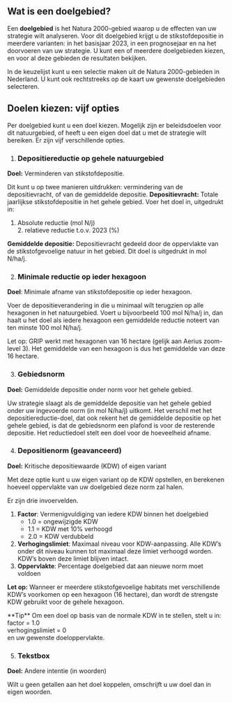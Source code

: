 ## Wat is een doelgebied?
Een **doelgebied** is het Natura 2000-gebied waarop u de effecten van uw strategie wilt analyseren. Voor dit doelgebied krijgt u de stikstofdepositie in meerdere varianten: in het basisjaar 2023, in een prognosejaar en na het doorvoeren van uw strategie. U kunt een of meerdere doelgebieden kiezen, en voor al deze gebieden de resultaten bekijken.

In de keuzelijst kunt u een selectie maken uit de Natura 2000-gebieden in Nederland. U kunt ook rechtstreeks op de kaart uw gewenste doelgebieden selecteren.
## Doelen kiezen: vijf opties
Per doelgebied kunt u een doel kiezen. Mogelijk zijn er beleidsdoelen voor dit natuurgebied, of heeft u een eigen doel dat u met de strategie wilt bereiken. Er zijn vijf verschillende opties.

1. ### Depositiereductie op gehele natuurgebied

**Doel:** Verminderen van stikstofdepositie. 

Dit kunt u op twee manieren uitdrukken: vermindering van de depositievracht, of van de gemiddelde depositie. 
**Depositievracht:** Totale jaarlijkse stikstofdepositie in het gehele gebied. Voer het doel in, uitgedrukt in:

1. Absolute reductie (mol N/j)  
   2. relatieve reductie t.o.v. 2023 (%)

**Gemiddelde depositie:** Depositievracht gedeeld door de oppervlakte van de stikstofgevoelige natuur in het gebied. Dit doel is uitgedrukt in mol N/ha/j.

2. ### Minimale reductie op ieder hexagoon

**Doel**: Minimale afname van stikstofdepositie op ieder hexagoon. 

Voer de depositieverandering in die u minimaal wilt terugzien op alle hexagonen in het natuurgebied. Voert u bijvoorbeeld 100 mol N/ha/j in, dan haalt u het doel als iedere hexagoon een gemiddelde reductie noteert van ten minste 100 mol N/ha/j.

Let op: GRIP werkt met hexagonen van 16 hectare (gelijk aan Aerius zoom-level 3). Het gemiddelde van een hexagoon is dus het gemiddelde van deze 16 hectare.

3. ### Gebiedsnorm

**Doel:** Gemiddelde depositie onder norm voor het gehele gebied.

Uw strategie slaagt als de gemiddelde depositie van het gehele gebied onder uw ingevoerde norm (in mol N/ha/j) uitkomt. Het verschil met het depositiereductie-doel, dat ook rekent het de gemiddelde depositie op het gehele gebied, is dat de gebiedsnorm een plafond is voor de resterende depositie. Het reductiedoel stelt een doel voor de hoeveelheid afname.

4. ### Depositienorm (geavanceerd)

**Doel:** Kritische depositiewaarde (KDW) of eigen variant

Met deze optie kunt u uw eigen variant op de KDW opstellen, en berekenen hoeveel oppervlakte van uw doelgebied deze norm zal halen. 

Er zijn drie invoervelden. 

1. **Factor**: Vermenigvuldiging van iedere KDW binnen het doelgebied  
   * 1.0 \= ongewijzigde KDW  
   * 1.1 \= KDW met 10% verhoogd  
   * 2.0 \= KDW verdubbeld  
2. **Verhogingslimiet**: Maximaal niveau voor KDW-aanpassing. Alle KDW’s onder dit niveau kunnen tot maximaal deze limiet verhoogd worden. KDW’s boven deze limiet blijven intact.  
3. **Oppervlakte**: Percentage doelgebied dat aan nieuwe norm moet voldoen

**Let op:** Wanneer er meerdere stikstofgevoelige habitats met verschillende KDW’s voorkomen op een hexagoon (16 hectare), dan wordt de strengste KDW gebruikt voor de gehele hexagoon. 

\*\*Tip\*\* Om een doel op basis van de normale KDW in te stellen, stelt u in:  
factor \= 1.0  
verhogingslimiet \= 0  
en uw gewenste doeloppervlakte.

5. ### Tekstbox

**Doel:** Andere intentie (in woorden)

Wilt u geen getallen aan het doel koppelen, omschrijft u uw doel dan in eigen woorden.
